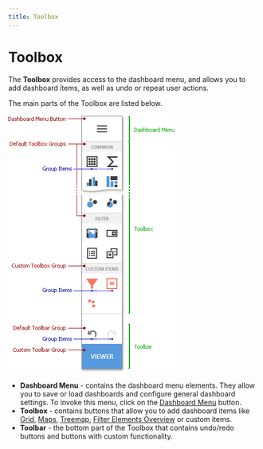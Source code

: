 ```yaml
---
title: Toolbox
---
```

# Toolbox
The **Toolbox** provides access to the dashboard menu, and allows you to add dashboard items, as well as undo or repeat user actions.

The main parts of the Toolbox are listed below.

![wdd-toolbox](../../../images/Img125795.png)
* **Dashboard Menu** - contains the dashboard menu elements. They allow you to save or load dashboards and configure general dashboard settings. To invoke this menu, click on the [Dashboard Menu](../../../../dashboard-for-web/articles/web-dashboard-designer-mode/ui-elements/dashboard-menu.md) button.
* **Toolbox** - contains buttons that allow you to add dashboard items like [Grid](../../../../dashboard-for-web/articles/web-dashboard-designer-mode/designing-dashboard-items/grid.md), [Maps](../../../../dashboard-for-web/articles/web-dashboard-designer-mode/designing-dashboard-items/geo-point-maps.md), [Treemap](../../../../dashboard-for-web/articles/web-dashboard-designer-mode/designing-dashboard-items/treemap.md), [Filter Elements Overview](../../../../dashboard-for-web/articles/web-dashboard-designer-mode/designing-dashboard-items/filter-elements/filter-elements-overview.md) or custom items.
* **Toolbar** - the bottom part of the Toolbox that contains undo/redo buttons and buttons with custom functionality.